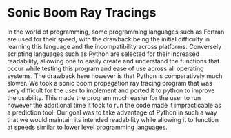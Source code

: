 # Sonic Boom Ray Tracings
In the world of programming, some programming languages such as Fortran are used for their speed, with the drawback being the initial difficulty in learning this language and the incompatibility across platforms. Conversely scripting languages such as Python are selected for their increased readability, allowing one to easily create and understand the functions that occur while testing this program and ease of use across all operating systems. The drawback here however is that Python is comparatively much slower. We took a sonic boom propagation ray tracing program that was very difficult for the user to implement and ported it to python to improve the usability. This made the program much easier for the user to run however the additional time it took to run the code made it impracticable as a prediction tool. Our goal was to take advantage of Python in such a way that we would maintain its intended readability while allowing it to function at speeds similar to lower level programming languages.
